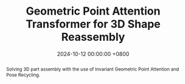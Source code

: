 ---
title:          "Geometric Point Attention Transformer for 3D Shape Reassembly"
date:           2024-10-12 00:00:00 +0800
selected:       false
# pub:            "International Conference on Machine Learning (ICML)"
# pub_pre:        "Submitted to "
pub_post:       'Under Review.'
# pub_last:       ' <span class="badge badge-pill badge-publication badge-success">Spotlight</span>'
# pub_date:       "2024"
abstract: >-
  Solving 3D part assembly with the use of Invariant Geometric Point Attention and Pose Recycling.
cover:          /assets/images/covers/2024-part.jpg
authors:
- Jiahan Li*
- Chaoran Cheng*
- Jianzhu Ma
- Ge Liu
links:
  Paper: https://arxiv.org/abs/2411.17788
---
